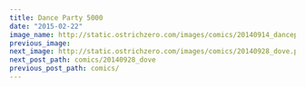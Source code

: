 ```yaml
---
title: Dance Party 5000
date: "2015-02-22"
image_name: http://static.ostrichzero.com/images/comics/20140914_danceparty.png
previous_image:
next_image: http://static.ostrichzero.com/images/comics/20140928_dove.png
next_post_path: comics/20140928_dove
previous_post_path: comics/
---
```

